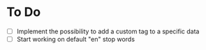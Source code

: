 # To Do

- [ ] Implement the possibility to add a custom tag to a specific data
- [ ] Start working on default "en" stop words
